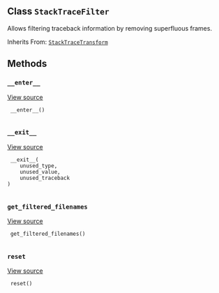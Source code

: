 

## Class  `StackTraceFilter` 
Allows filtering traceback information by removing superfluous frames.

Inherits From: [ `StackTraceTransform` ](https://tensorflow.google.cn/api_docs/python/tf/compat/v1/flags/tf_decorator/tf_stack/StackTraceTransform)

## Methods


###  `__enter__` 
[View source](https://github.com/tensorflow/tensorflow/blob/r2.0/tensorflow/python/util/tf_stack.py#L59-L75)

```
 __enter__()
 
```

###  `__exit__` 
[View source](https://github.com/tensorflow/tensorflow/blob/r2.0/tensorflow/python/util/tf_stack.py#L77-L79)

```
 __exit__(
    unused_type,
    unused_value,
    unused_traceback
)
 
```

###  `get_filtered_filenames` 
[View source](https://github.com/tensorflow/tensorflow/blob/r2.0/tensorflow/python/util/tf_stack.py#L104-L105)

```
 get_filtered_filenames()
 
```

###  `reset` 
[View source](https://github.com/tensorflow/tensorflow/blob/r2.0/tensorflow/python/util/tf_stack.py#L101-L102)

```
 reset()
 
```

